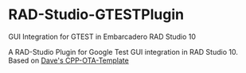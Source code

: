 # RAD-Studio-GTESTPlugin
GUI Integration for GTEST in Embarcadero RAD Studio 10

A RAD-Studio Plugin for Google Test GUI integration in RAD Studio 10. 
Based on [Dave's CPP-OTA-Template](https://github.com/DGH2112/CPP-OTA-Template)

